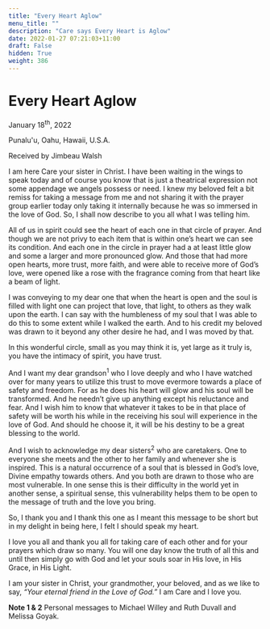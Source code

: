 ```yaml
---
title: "Every Heart Aglow"
menu_title: ""
description: "Care says Every Heart is Aglow"
date: 2022-01-27 07:21:03+11:00
draft: False
hidden: True
weight: 386
---
```

# Every Heart Aglow

January 18<sup>th</sup>, 2022

Punalu'u, Oahu, Hawaii, U.S.A.

Received by Jimbeau Walsh   



I am here Care your sister in Christ. I have been waiting in the wings to speak today and of course you know that is just a theatrical expression not some appendage we angels possess or need. I knew my beloved felt a bit remiss for taking a message from me and not sharing it with the prayer group earlier today only taking it internally because he was so immersed in the love of God. So, I shall now describe to you all what I was telling him. 

All of us in spirit could see the heart of each one in that circle of prayer. And though we are not privy to each item that is within one’s heart we can see its condition. And each one in the circle in prayer had a at least little glow and some a larger and more pronounced glow. And those that had more open hearts, more trust, more faith, and were able to receive more of God’s love, were opened like a rose with the fragrance coming from that heart like a beam of light. 

I was conveying to my dear one that when the heart is open and the soul is filled with light one can project that love, that light, to others as they walk upon the earth. I can say with the humbleness of my soul that I was able to do this to some extent while I walked the earth. And to his credit my beloved was drawn to it beyond any other desire he had, and I was moved by that.
 
In this wonderful circle, small as you may think it is, yet large as it truly is, you have the intimacy of spirit, you have trust. 

And I want my dear grandson<sup>1</sup> who I love deeply and who I have watched over for many years to utilize this trust to move evermore towards a place of safety and freedom. For as he does his heart will glow and his soul will be transformed. And he needn’t give up anything except his reluctance and fear. And I wish him to know that whatever it takes to be in that place of safety will be worth his while in the receiving his soul will experience in the love of God. And should he choose it, it will be his destiny to be a great blessing to the world. 

And I wish to acknowledge my dear sisters<sup>2</sup> who are caretakers. One to everyone she meets and the other to her family and whenever she is inspired. This is a natural occurrence of a soul that is blessed in  God’s love, Divine empathy towards others. And you both are drawn to those who are most vulnerable. In one sense this is their difficulty in the world yet in another sense, a spiritual sense, this vulnerability helps them to be open to the message of truth and the love you bring.
 
So, I thank you and I thank this one as I meant this message to be short but in my delight in being here, I felt I should speak my heart.
 
I love you all and thank you all for taking care of each other and for your prayers which draw so many. You will one day know the truth of all this and until then simply go with God and let your souls soar in His love, in His Grace, in His Light. 

I am your sister in Christ, your grandmother, your beloved, and as we like to say, *“Your eternal friend in the Love of God.”*  I am Care and I love you.



**Note 1 & 2** Personal messages to Michael Willey and Ruth Duvall and Melissa Goyak. 